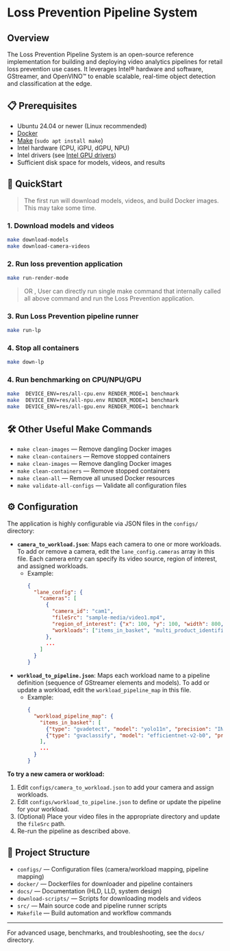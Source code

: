 # Loss Prevention Pipeline System

## Overview

The Loss Prevention Pipeline System is an open-source reference implementation for building and deploying video analytics pipelines for retail loss prevention use cases. It leverages Intel® hardware and software, GStreamer, and OpenVINO™ to enable scalable, real-time object detection and classification at the edge.

## 📋 Prerequisites

- Ubuntu 24.04 or newer (Linux recommended)
- [Docker](https://docs.docker.com/engine/install/)
- [Make](https://www.gnu.org/software/make/) (`sudo apt install make`)
- Intel hardware (CPU, iGPU, dGPU, NPU)
- Intel drivers (see [Intel GPU drivers](https://dgpu-docs.intel.com/driver/client/overview.html))
- Sufficient disk space for models, videos, and results

## 🚀 QuickStart

> The first run will download models, videos, and build Docker images. This may take some time.


### 1. Download models and videos

```sh
make download-models
make download-camera-videos
```

### 2. Run loss prevention application

```sh
make run-render-mode
```

> OR , User can directly run single make command that internally called all above command and run the Loss Prevention application.

### 3. Run Loss Prevention pipeline runner

```sh
make run-lp
```

### 4. Stop all containers

```sh
make down-lp
```

### 4. Run benchmarking on CPU/NPU/GPU
```sh
make  DEVICE_ENV=res/all-cpu.env RENDER_MODE=1 benchmark
make  DEVICE_ENV=res/all-npu.env RENDER_MODE=1 benchmark
make  DEVICE_ENV=res/all-gpu.env RENDER_MODE=1 benchmark
```



## 🛠️ Other Useful Make Commands

- `make clean-images` — Remove dangling Docker images
- `make clean-containers` — Remove stopped containers
- `make clean-images` — Remove dangling Docker images
- `make clean-containers` — Remove stopped containers
- `make clean-all` — Remove all unused Docker resources
- `make validate-all-configs` — Validate all configuration files

## ⚙️ Configuration

The application is highly configurable via JSON files in the `configs/` directory:

- **`camera_to_workload.json`**: Maps each camera to one or more workloads. To add or remove a camera, edit the `lane_config.cameras` array in this file. Each camera entry can specify its video source, region of interest, and assigned workloads.
    - Example:
      ```json
      {
        "lane_config": {
          "cameras": [
            {
              "camera_id": "cam1",
              "fileSrc": "sample-media/video1.mp4",
              "region_of_interest": {"x": 100, "y": 100, "width": 800, "height": 600},
              "workloads": ["items_in_basket", "multi_product_identification"]
            },
            ...
          ]
        }
      }
      ```
- **`workload_to_pipeline.json`**: Maps each workload name to a pipeline definition (sequence of GStreamer elements and models). To add or update a workload, edit the `workload_pipeline_map` in this file.
    - Example:
      ```json
      {
        "workload_pipeline_map": {
          "items_in_basket": [
            {"type": "gvadetect", "model": "yolo11n", "precision": "INT8", "device": "CPU"},
            {"type": "gvaclassify", "model": "efficientnet-v2-b0", "precision": "INT8", "device": "CPU"}
          ],
          ...
        }
      }
      ```

**To try a new camera or workload:**
1. Edit `configs/camera_to_workload.json` to add your camera and assign workloads.
2. Edit `configs/workload_to_pipeline.json` to define or update the pipeline for your workload.
3. (Optional) Place your video files in the appropriate directory and update the `fileSrc` path.
4. Re-run the pipeline as described above.

## 📁 Project Structure

- `configs/` — Configuration files (camera/workload mapping, pipeline mapping)
- `docker/` — Dockerfiles for downloader and pipeline containers
- `docs/` — Documentation (HLD, LLD, system design)
- `download-scripts/` — Scripts for downloading models and videos
- `src/` — Main source code and pipeline runner scripts
- `Makefile` — Build automation and workflow commands

---

For advanced usage, benchmarks, and troubleshooting, see the `docs/` directory.

